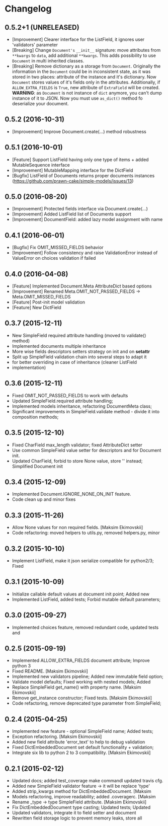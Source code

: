 Changelog
=========

0.5.2+1 (UNRELEASED)
--------------------
* [Improvement] Clearer interface for the ListField, it ignores user 'validators' parameter
* [Breaking] Change `Document's` `__init__` signature: move attributes from `**kwargs` to `data`, add additional `**kwargs`.
 This adds possibility to use `Document` in multi inherited classes.
* [Breaking] Remove dictionary as a storage from `Document`.
 Originally the information in the `Document` could be in inconsistent state, as it was stored in two places: attribute of the instance and it's dictionary. Now `Document` stores values of it's fields only in the attributes.
 Additionally, if `ALLOW_EXTRA_FIELDS` is `True`, new attribute of `ExtraField` will be created.
 **WARNING**: as `Document` is not instance of `dict` anymore, you can't dump instance of it to JSON. Now you must use `as_dict()` method fo deserialize your document.

0.5.2 (2016-10-31)
------------------
* [Improvement] Improve Document.create(...) method robustness

0.5.1 (2016-10-01)
------------------
* [Feature] Support ListField having only one type of items + added MutableSequence interface
* [Improvement] MutableMapping interface for the DictField
* [Bugfix] ListField of Documents returns proper documents instances (https://github.com/prawn-cake/simple-models/issues/13)

0.5.0 (2016-08-20)
------------------
* [Improvement] Protected fields interface via Document.create(...)
* [Improvement] Added ListField list of Documents support
* [Improvement] DocumentField: added lazy model assignment with name

0.4.1 (2016-06-01)
------------------
* [Bugfix] Fix OMIT_MISSED_FIELDS behavior
* [Improvement] Follow consistency and raise ValidationError instead of ValueError on choices validation if failed

0.4.0 (2016-04-08)
------------------
* [Feature] Implemented Document.Meta AttributeDict based options
* [Improvement] Renamed Meta.OMIT_NOT_PASSED_FIELDS -> Meta.OMIT_MISSED_FIELDS
* [Feature] Post-init model validation
* [Feature] New DictField

0.3.7 (2015-12-11)
------------------
* New SimpleField required attribute handling (moved to validate() method)
* Implemented documents multiple inheritance
* More wise fields descriptors setters strategy on init and on __setattr__
* Split up SimpleField validation chain into several steps to adapt it
* for better overriding in case of inheritance (cleaner ListField
* implementation)

0.3.6 (2015-12-11)
------------------
* Fixed OMIT_NOT_PASSED_FIELDS to work with defaults
* Updated SimpleField.required attribute handling;
* Implemented models inheritance, refactoring DocumentMeta class;
* Significant improvements in SimpleField.validate method - divide it into composition methods;

0.3.5 (2015-12-10)
------------------
* Fixed CharField max_length validator; fixed AttributeDict setter
* Use common SimpleField value setter for descriptors and for Document init.
* Updated CharField, forbid to store None value, store '' instead; Simplified Document init

0.3.4 (2015-12-09)
------------------
* Implemented Document.IGNORE_NONE_ON_INIT feature.
* Code clean up and minor fixes

0.3.3 (2015-11-26)
------------------
* Allow None values for non required fields. [Maksim Ekimovskii]
* Code refactoring: moved helpers to utils.py, removed helpers.py, minor

0.3.2 (2015-10-10)
------------------
* Implement ListField, make it json serialize compatible for python2/3; Fixed

0.3.1 (2015-10-09)
------------------
* Initialize callable default values at document init point; Added new
* Implemented ListField, added tests; Forbid mutable default parameters;

0.3.0 (2015-09-27)
------------------
* Implemented choices feature, removed redundant code, updated tests and

0.2.5 (2015-09-19)
------------------
* Implemented ALLOW_EXTRA_FIELDS document attribute; Improve python 3
* Fixed README. [Maksim Ekimovskii]
* Implemented new validators pipeline; Added new immutable field option;
* Validate model defaults; Fixed working with nested models; Added
* Replace SimpleField get_name() with property name. [Maksim Ekimovskii]
* Remove get_instance constructor; Fixed tests. [Maksim Ekimovskii]
* Code refactoring, remove deprecated type parameter from SimpleField;

0.2.4 (2015-04-25)
------------------
* Implemented new feature - optional SimpleField name; Added tests;
* Exception refactoring. [Maksim Ekimovskii]
* Added new field attribute 'error_text' to help to debug validation
* Fixed DictEmbeddedDocument set default functionality + validation;
* Integrate six lib to python 2 to 3 compatibility. [Maksim Ekimovskii]

0.2.1 (2015-02-12)
------------------
* Updated docs; added test_coverage make commandl updated travis cfg.
* Added new SimpleField validator feature -> it will be replace 'type'
* Added strip_kwargs method for DictEmbeddedDocument. [Maksim
* Models refactoring, improve readability; added .coveragerc. [Maksim
* Rename _type -> type SimpleField attribute. [Maksim Ekimovskii]
* Fix DictEmbeddedDocument type casting; Updated tests; Updated
* Updated validators, integrate it to field setter and document
* Rewritten field storage logic to prevent memory leaks, store all

